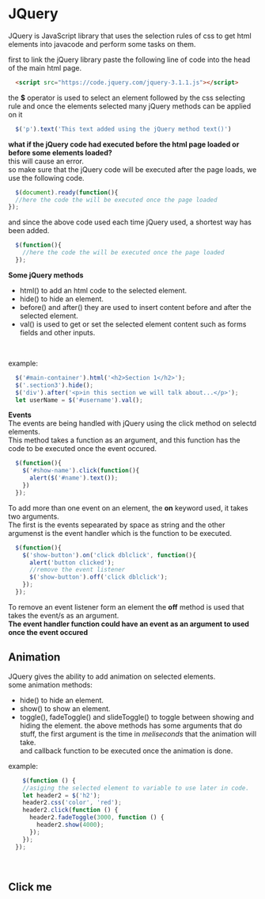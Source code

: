 # JQuery
JQuery is JavaScript library that uses the selection rules of css to get html elements into javacode and perform some tasks on them.<br>

first to link the jQuery library paste the following line of code into the head of the main html page.<br>

```html
  <script src="https://code.jquery.com/jquery-3.1.1.js"></script>
```

the **$** operator is used to select an element followed by the css selecting rule and once the elements selected many jQuery methods can be applied on it<br>
```javascript
  $('p').text('This text added using the jQuery method text()')
```

**what if the jQuery code had executed before the html page loaded or before some elements loaded?**<br>
this will cause an error.<br>
so make sure that the jQuery code will be executed after the page loads, we use the following code. <br>
```javascript
  $(document).ready(function(){
  //here the code the will be executed once the page loaded
});
```
and since the above code used each time jQuery used, a shortest way has been added.<br>
```javascript
  $(function(){
    //here the code the will be executed once the page loaded
  });
```
**Some jQuery methods** <br>
* html() to add an html code to the selected element.
* hide() to hide an element.
* before() and after() they are used to insert content before and after the selected element.
* val() is used to get or set the selected element content such as forms fields and other inputs.
<br>

example:<br>

```javascript
  $('#main-container').html('<h2>Section 1</h2>');
  $('.section3').hide();
  $('div').after('<p>in this section we will talk about...</p>');
  let userName = $('#username').val();
```

**Events** <br>
The events are being handled with jQuery using the click method on selectd elements.<br>
This method takes a function as an argument, and this function has the code to be executed once the event occured.<br>
```javascript
  $(function(){
    $('#show-name').click(function(){
      alert($('#name').text());
    })
  });
```
To add more than one event on an element, the **on** keyword used, it takes two arguments.<br>
The first is the events sepearated by space as string and the other argumenst is the event handler which is the function to be executed.<br>

```javascript
  $(function(){
    $('show-button').on('click dblclick', function(){
      alert('button clicked');
      //remove the event listener
      $('show-button').off('click dblclick');
    });
  });
```
To remove an event listener form an element the **off** method is used that takes the event/s as an argument.<br>
**The event handler function could have an event as an argument to used once the event occured**

## Animation
JQuery gives the ability to add animation on selected elements.<br>
some animation methods:<br>
* hide() to hide an element.
* show() to show an element.
* toggle(), fadeToggle() and slideToggle() to toggle between showing and hiding the element.
the above methods has some arguments that do stuff, the first argument is the time in *meliseconds* that the animation will take.<br>
and callback function to be executed once the animation is done.<br>

example:<br>

```javascript
    $(function () {
    //asiging the selected element to variable to use later in code.
    let header2 = $('h2');
    header2.css('color', 'red');
    header2.click(function () {
      header2.fadeToggle(3000, function () {
        header2.show(4000);
      });
    });
  });
```
<br>

<script src="https://code.jquery.com/jquery-3.1.1.js"></script>
<h2>Click me</h2>
<script>
  $(function () {
    //asiging the selected element to variable to use later in code.
    let header2 = $('h2');
    header2.css('color', 'red');
    header2.click(function () {
      header2.fadeToggle(3000, function () {
        header2.show(4000);
      });
    });
  });
</script>
</script>